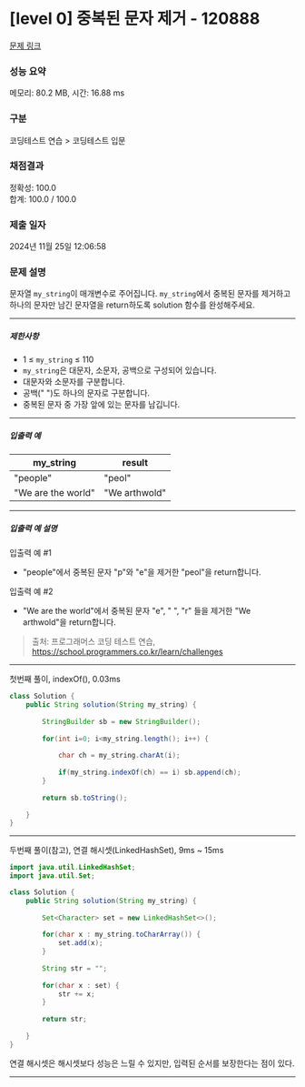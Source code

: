 # [level 0] 중복된 문자 제거 - 120888 

[문제 링크](https://school.programmers.co.kr/learn/courses/30/lessons/120888) 

### 성능 요약

메모리: 80.2 MB, 시간: 16.88 ms

### 구분

코딩테스트 연습 > 코딩테스트 입문

### 채점결과

정확성: 100.0<br/>합계: 100.0 / 100.0

### 제출 일자

2024년 11월 25일 12:06:58

### 문제 설명

<p>문자열 <code>my_string</code>이 매개변수로 주어집니다. <code>my_string</code>에서 중복된 문자를 제거하고 하나의 문자만 남긴 문자열을 return하도록 solution 함수를 완성해주세요.</p>

<hr>

<h5>제한사항</h5>

<ul>
<li>1 ≤ <code>my_string</code> ≤ 110</li>
<li><code>my_string</code>은 대문자, 소문자, 공백으로 구성되어 있습니다.</li>
<li>대문자와 소문자를 구분합니다.</li>
<li>공백(" ")도 하나의 문자로 구분합니다.</li>
<li>중복된 문자 중 가장 앞에 있는 문자를 남깁니다.</li>
</ul>

<hr>

<h5>입출력 예</h5>
<table class="table">
        <thead><tr>
<th>my_string</th>
<th>result</th>
</tr>
</thead>
        <tbody><tr>
<td>"people"</td>
<td>"peol"</td>
</tr>
<tr>
<td>"We are the world"</td>
<td>"We arthwold"</td>
</tr>
</tbody>
      </table>
<hr>

<h5>입출력 예 설명</h5>

<p>입출력 예 #1</p>

<ul>
<li>"people"에서 중복된 문자 "p"와 "e"을 제거한 "peol"을 return합니다.</li>
</ul>

<p>입출력 예 #2</p>

<ul>
<li>"We are the world"에서 중복된 문자 "e", " ", "r" 들을 제거한 "We arthwold"을 return합니다.</li>
</ul>


> 출처: 프로그래머스 코딩 테스트 연습, https://school.programmers.co.kr/learn/challenges
>

---

첫번째 풀이, indexOf(), 0.03ms

```java
class Solution {
    public String solution(String my_string) {
        
        StringBuilder sb = new StringBuilder();
        
        for(int i=0; i<my_string.length(); i++) {
            
            char ch = my_string.charAt(i);
                
            if(my_string.indexOf(ch) == i) sb.append(ch);        
        }
        
        return sb.toString();
        
    }
}
```

---

두번째 풀이(참고), 연결 해시셋(LinkedHashSet), 9ms ~ 15ms

```java
import java.util.LinkedHashSet;
import java.util.Set;

class Solution {
    public String solution(String my_string) {
        
        Set<Character> set = new LinkedHashSet<>();
        
        for(char x : my_string.toCharArray()) {            
            set.add(x);
        }
        
        String str = "";
        
        for(char x : set) {
            str += x;
        }  
        
        return str;
        
    }
}
```

연결 해시셋은 해시셋보다 성능은 느릴 수 있지만, 입력된 순서를 보장한다는 점이 있다.


---

